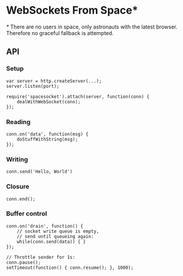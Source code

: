 # WebSockets From Space*

*\** There are no users in space, only astronauts with the latest browser. Therefore no graceful fallback is attempted.

## API

### Setup

    var server = http.createServer(...);
    server.listen(port);

    require('spacesocket').attach(server, function(conn) {
        dealWithWebSocket(conn);
    });

### Reading

    conn.on('data', function(msg) {
        doStuffWithString(msg);
    });

### Writing

    conn.send('Hello, World')

### Closure

    conn.end();

### Buffer control

    conn.on('drain', function() {
        // socket write queue is empty,
        // send until queueing again:
        while(conn.send(data)) { }
    });

    // Throttle sender for 1s:
    conn.pause();
    setTimeout(function() { conn.resume(); }, 1000);
